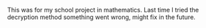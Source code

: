This was for my school project in mathematics. Last time I tried the decryption method something went wrong, might fix in the future.
